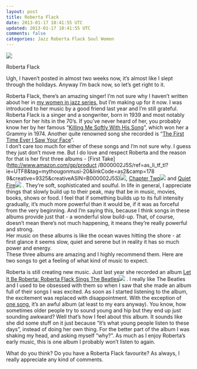 ```yaml
---           
layout: post
title: Roberta Flack
date: 2013-01-17 10:41:55 UTC
updated: 2013-01-17 10:41:55 UTC
comments: false
categories: Jazz Roberta Flack Soul Women
---
```

![](http://userserve-ak.last.fm/serve/_/5838807/Roberta+Flack.jpg)

Roberta Flack

Ugh, I haven’t posted in almost two weeks now, it’s almost like I slept
through the holidays. Anyway I’m back now, so let’s get right to it.  
  
Roberta Flack, there’s an amazing singer! I’m not sure why I haven’t written
about her in [my women in jazz
series](http://musiceverlastingmusic.blogspot.com/search/label/Women), but I’m
making up for it now. I was introduced to her music by a good friend last year
and I’m still grateful.  
Roberta Flack is a singer and a songwriter, born in 1939 and most notably
known for her hits in the 70’s. If you’ve never heard of her, you probably
know her by her famous “[Killing Me Softly With His
Song](http://www.youtube.com/watch?v=O1eOsMc2Fgg)”, which won her a Grammy in
1974. Another quite renowned song she recorded is “[The First Time Ever I Saw
Your Face](http://www.youtube.com/watch?v=hOFrGbuUqnQ)”.  
I don’t care too much for either of these songs and I’m not sure why. I guess
they just don’t move me. But I do love and respect Roberta and the reason for
that is her first three albums - [First Take](http://www.amazon.com/gp/product
/B000002J5S/ref=as_li_tf_tl?ie=UTF8&tag=mythougonmusi-20&linkCode=as2&camp=178
9&creative=9325&creativeASIN=B000002J5S)![](http://www.assoc-amazon.com/e/ir?t=mythougonmusi-20&l=as2&o=1&a=B000002J5S), [Chapter Two](http://www.amazon.com/gp/product/B000002I60/ref=as_li_tf_tl?ie=UTF8&tag=mythougonmusi-20&linkCode=as2&camp=1789&creative=9325&creativeASIN=B000002I60)![](http://www.assoc-amazon.com/e/ir?t=mythougonmusi-20&l=as2&o=1&a=B000002I60)
and [Quiet Fire](http://www.amazon.com/gp/product/B004KRTA4G/ref=as_li_tf_tl?ie=UTF8&tag=mythougonmusi-20&linkCode=as2&camp=1789&creative=9325&creativeASIN=B004KRTA4G)![](http://www.assoc-amazon.com/e/ir?t=mythougonmusi-20&l=as2&o=1&a=B004KRTA4G)
. They’re soft, sophisticated and soulful. In life in general, I appreciate things that slowly
build up to their peak, may that be in music, movies, books, shows or food. I
feel that if something builds up to its full intensity gradually, it’s much
more powerful than it would be, if it was as forceful from the very beginning.
And I’m saying this, because I think songs in these albums provide just that -
a wonderful slow build-up. That, of course, doesn’t mean there’s not much
happening, it means they’re really powerful and strong.  
Her music on these albums is like the ocean waves hitting the shore - at first
glance it seems slow, quiet and serene but in reality it has so much power and
energy.  
These three albums are amazing and I highly recommend them. Here are two songs
to get a feeling of what kind of music to expect.  

  
Roberta is still creating new music. Just last year she recorded an album [Let
It Be Roberta: Roberta Flack Sings The Beatles](http://www.amazon.com/gp/product/B00687XM22/ref=as_li_tf_tl?ie=UTF8&tag=mythougonmusi-20&linkCode=as2&camp=1789&creative=9325&creativeASIN=B00687XM22)![](http://www.assoc-amazon.com/e/ir?t=mythougonmusi-20&l=as2&o=1&a=B00687XM22)
. I really like The Beatles and I used to be obsessed with them so when I saw that she made an
album full of their songs I was excited. As soon as I started listening to the
album, the excitement was replaced with disappointment. With the exception of
[one song](http://www.youtube.com/watch?v=Q3ZqvbQw-YY&feature=youtu.be), it’s
an awful album (at least to my ears anyway). You know, how sometimes older
people try to sound young and hip but they end up just sounding awkward? Well
that’s how I feel about this album. It sounds like she did some stuff on it
just because “it’s what young people listen to these days”, instead of doing
her own thing. For the better part of the album I was shaking my head, and
asking myself “why?”. As much as I enjoy Roberta’s early music, this is one
album I probably won’t listen to again.  

  

  
  
  
What do you think? Do you have a Roberta Flack favourite? As always, I really
appreciate any kind of comments.

